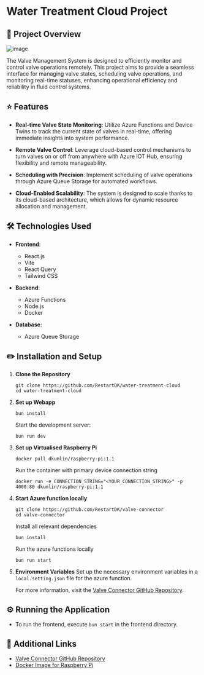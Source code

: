 # Water Treatment Cloud Project

## 📖 Project Overview
![image](https://github.com/RestartDK/water-treatment-cloud/assets/58006998/9720b1cc-1743-4cc5-a8df-d74436676129)

The Valve Management System is designed to efficiently monitor and control valve operations remotely. This project aims to provide a seamless interface for managing valve states, scheduling valve operations, and monitoring real-time statuses, enhancing operational efficiency and reliability in fluid control systems.


## ⭐ Features

- **Real-time Valve State Monitoring**: Utilize Azure Functions and Device Twins to track the current state of valves in real-time, offering immediate insights into system performance.

- **Remote Valve Control**: Leverage cloud-based control mechanisms to turn valves on or off from anywhere with Azure IOT Hub, ensuring flexibility and remote manageability.

- **Scheduling with Precision**: Implement scheduling of valve operations through Azure Queue Storage for automated workflows.

- **Cloud-Enabled Scalability**: The system is designed to scale thanks to its cloud-based architecture, which allows for dynamic resource allocation and management.

## 🛠️ Technologies Used

- **Frontend**:
  - React.js
  - Vite
  - React Query
  - Tailwind CSS

- **Backend**:
  - Azure Functions
  - Node.js
  - Docker

- **Database**:
  - Azure Queue Storage

## ✏️ Installation and Setup

1. **Clone the Repository**
   ```
   git clone https://github.com/RestartDK/water-treatment-cloud
   cd water-treatment-cloud
   ```

2. **Set up Webapp**
   ```
   bun install
   ```
   Start the development server:
   ```
   bun run dev
   ```

3. **Set up Virtualised Raspberry Pi**
    ```
    docker pull dkumlin/raspberry-pi:1.1
    ```
    Run the container with primary device connection string
    ```
    docker run -e CONNECTION_STRING="<YOUR_CONNECTION_STRING>" -p 4000:80 dkumlin/raspberry-pi:1.1
    ```

4. **Start Azure function locally**
    ```
    git clone https://github.com/RestartDK/valve-connector
    cd valve-connector
    ```

    Install all relevant dependencies
    ```
    bun install
    ```

    Run the azure functions locally
    ```
    bun run start
    ```

5. **Environment Variables**
   Set up the necessary environment variables in a `local.setting.json` file for the azure function.

   For more information, visit the [Valve Connector GitHub Repository](https://github.com/RestartDK/valve-connector).


## ⚙️ Running the Application

- To run the frontend, execute `bun start` in the frontend directory.

## 🔗 Additional Links
- [Valve Connector GitHub Repository](https://github.com/RestartDK/valve-connector)
- [Docker Image for Raspberry Pi](https://hub.docker.com/repository/docker/dkumlin/raspberry-pi/general)

